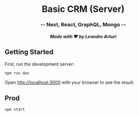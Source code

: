 <h1 align="center">
  Basic CRM (Server)
</h1>

<h3 align="center">
  -- Next, React, GraphQL, Mongo --
</h3>

<h5 align="center">
  Made with ❤️ by Leandro Arturi
</h5>

## Getting Started

First, run the development server:

```bash
npm run dev
```

Open [http://localhost:3000](http://localhost:3000) with your browser to see the result.

## Prod

```bash
npm start
```
